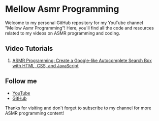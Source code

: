 # Mellow Asmr Programming

Welcome to my personal GitHub repository for my YouTube channel "Mellow Asmr Programming"! Here, you'll find all the code and resources related to my videos on ASMR programming and coding.

## Video Tutorials

1. [ASMR Programming: Create a Google-like Autocomplete Search Box with HTML, CSS, and JavaScript](link)

## Follow me

- [YouTube](https://www.youtube.com/@Mellow.ASMR.Programming)
- [GitHub](https://github.com/Mellow-Programming)

Thanks for visiting and don't forget to subscribe to my channel for more ASMR programming content!
